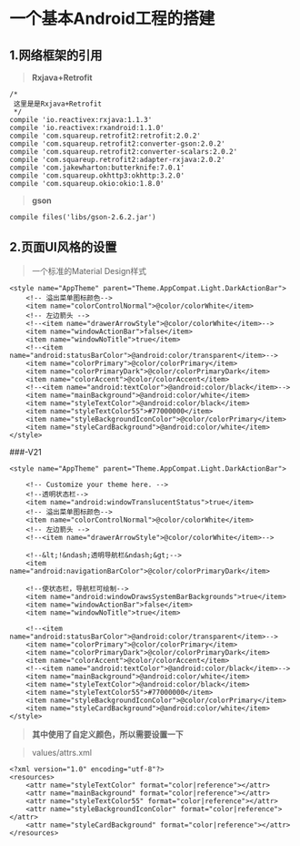 # 一个基本Android工程的搭建
## 1.网络框架的引用
>**Rxjava+Retrofit**

	/*
     这里是是Rxjava+Retrofit
     */
    compile 'io.reactivex:rxjava:1.1.3'
    compile 'io.reactivex:rxandroid:1.1.0'
    compile 'com.squareup.retrofit2:retrofit:2.0.2'
    compile 'com.squareup.retrofit2:converter-gson:2.0.2'
    compile 'com.squareup.retrofit2:converter-scalars:2.0.2'
    compile 'com.squareup.retrofit2:adapter-rxjava:2.0.2'
    compile 'com.jakewharton:butterknife:7.0.1'
    compile 'com.squareup.okhttp3:okhttp:3.2.0'
    compile 'com.squareup.okio:okio:1.8.0'

>**gson**

	compile files('libs/gson-2.6.2.jar')

## 2.页面UI风格的设置
>一个标准的Material Design样式

	<style name="AppTheme" parent="Theme.AppCompat.Light.DarkActionBar">
        <!-- 溢出菜单图标颜色-->
        <item name="colorControlNormal">@color/colorWhite</item>
        <!-- 左边箭头 -->
        <!--<item name="drawerArrowStyle">@color/colorWhite</item>-->
        <item name="windowActionBar">false</item>
        <item name="windowNoTitle">true</item>
        <!--<item name="android:statusBarColor">@android:color/transparent</item>-->
        <item name="colorPrimary">@color/colorPrimary</item>
        <item name="colorPrimaryDark">@color/colorPrimaryDark</item>
        <item name="colorAccent">@color/colorAccent</item>
        <!--<item name="android:textColor">@android:color/black</item>-->
        <item name="mainBackground">@android:color/white</item>
        <item name="styleTextColor">@android:color/black</item>
        <item name="styleTextColor55">#77000000</item>
        <item name="styleBackgroundIconColor">@color/colorPrimary</item>
        <item name="styleCardBackground">@android:color/white</item>
    </style>

###-V21

	<style name="AppTheme" parent="Theme.AppCompat.Light.DarkActionBar">

        <!-- Customize your theme here. -->
        <!--透明状态栏-->
        <item name="android:windowTranslucentStatus">true</item>
        <!-- 溢出菜单图标颜色-->
        <item name="colorControlNormal">@color/colorWhite</item>
        <!-- 左边箭头 -->
        <!--<item name="drawerArrowStyle">@color/colorWhite</item>-->

        <!--&lt;!&ndash;透明导航栏&ndash;&gt;-->
        <item name="android:navigationBarColor">@color/colorPrimaryDark</item>

        <!--使状态栏，导航栏可绘制-->
        <item name="android:windowDrawsSystemBarBackgrounds">true</item>
        <item name="windowActionBar">false</item>
        <item name="windowNoTitle">true</item>

        <!--<item name="android:statusBarColor">@android:color/transparent</item>-->
        <item name="colorPrimary">@color/colorPrimary</item>
        <item name="colorPrimaryDark">@color/colorPrimaryDark</item>
        <item name="colorAccent">@color/colorAccent</item>
        <!--<item name="android:textColor">@android:color/black</item>-->
        <item name="mainBackground">@android:color/white</item>
        <item name="styleTextColor">@android:color/black</item>
        <item name="styleTextColor55">#77000000</item>
        <item name="styleBackgroundIconColor">@color/colorPrimary</item>
        <item name="styleCardBackground">@android:color/white</item>
    </style>
>**其中使用了自定义颜色，所以需要设置一下**

>values/attrs.xml

	<?xml version="1.0" encoding="utf-8"?>
	<resources>
	    <attr name="styleTextColor" format="color|reference"></attr>
	    <attr name="mainBackground" format="color|reference"></attr>
	    <attr name="styleTextColor55" format="color|reference"></attr>
	    <attr name="styleBackgroundIconColor" format="color|reference"></attr>
	    <attr name="styleCardBackground" format="color|reference"></attr>
	</resources>

